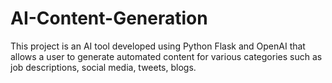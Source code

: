 # AI-Content-Generation
This project is an AI tool developed using Python Flask and OpenAI that allows a user to generate automated content for various categories such as job descriptions, social media, tweets, blogs. 
